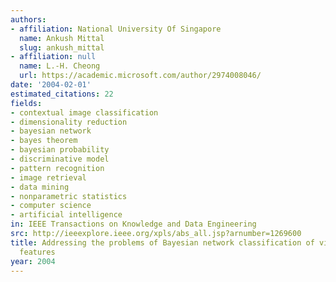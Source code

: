 ```yaml
---
authors:
- affiliation: National University Of Singapore
  name: Ankush Mittal
  slug: ankush_mittal
- affiliation: null
  name: L.-H. Cheong
  url: https://academic.microsoft.com/author/2974008046/
date: '2004-02-01'
estimated_citations: 22
fields:
- contextual image classification
- dimensionality reduction
- bayesian network
- bayes theorem
- bayesian probability
- discriminative model
- pattern recognition
- image retrieval
- data mining
- nonparametric statistics
- computer science
- artificial intelligence
in: IEEE Transactions on Knowledge and Data Engineering
src: http://ieeexplore.ieee.org/xpls/abs_all.jsp?arnumber=1269600
title: Addressing the problems of Bayesian network classification of video using high-dimensional
  features
year: 2004
---
```

